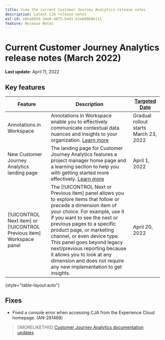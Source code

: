 ```yaml
---
title: View the current Customer Journey Analytics release notes
description: Latest CJA release notes
exl-id: e8eab856-34e0-4875-b441-b1e680b9e111
feature: Release Notes
---
```

# Current Customer Journey Analytics release notes (March 2022)

**Last update**: April 11, 2022

## Key features

| Feature | Description | [Targeted Date](/help/release-notes/releases.md) |
| ----------- | ---------- | ----- |
| Annotations in Workspace | Annotations in Workspace enable you to effectively communicate contextual data nuances and insights to your organization. [Learn more](/help/components/annotations/overview.md) | Gradual rollout starts March 23, 2022 |
| New Customer Journey Analytics landing page | The landing page for Customer Journey Analytics features a project manager home page and a learning section to help you with getting started more effectively. [Learn more](/help/getting-started/landing.md)| April 1, 2022 |
|  [!UICONTROL Next item] or [!UICONTROL Previous item] Workspace panel | The [!UICONTROL Next or Previous item] panel allows you to explore items that follow or precede a dimension item of your choice. For example, use it if you want to see the next or previous pages to a specific product page, or marketing channel, or even device type. This panel goes beyond legacy next/previous reporting because it allows you to look at any dimension and does not require any new implementation to get insights. | April 20, 2022 |

{style="table-layout:auto"}

## Fixes

* Fixed a console error when accessing CJA from the Experience Cloud homepage. (AN-281468)

>[!MORELIKETHIS]
>[Customer Journey Analytics documentation updates](/help/release-notes/doc-changes.md)
